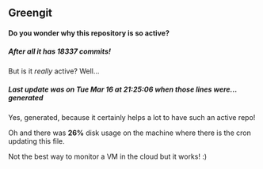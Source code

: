 ## Greengit

#### Do you wonder why this repository is so active?

##### After all it has 18337 commits!

But is it *really* active? Well...

##### Last update was on Tue Mar 16 at 21:25:06 when those lines were... generated

Yes, generated, because it certainly helps a lot to have such an active repo!

Oh and there was **26%** disk usage on the machine
where there is the cron updating this file.

Not the best way to monitor a VM in the cloud but it works! :)
